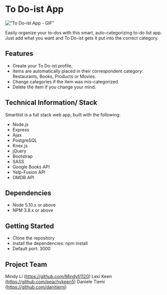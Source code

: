 # To Do-ist App

!["To Do-ist App - GIF"](https://raw.githubusercontent.com/Mindyli1120/midterm_smart_todolist/master/gifs/todo-ist.gif)

Easily organize your to-dos with this smart, auto-categorizing to-do list app. Just add what you want and To Do-ist gets it put into the correct category.

## Features
- Create your To Do-ist profile.
- Items are automatically placed in their correspondent category: Restaurants, Books, Products or Movies.
- Change categories if the item was mis-categorized.
- Delete the item if you change your mind.

## Technical Information/ Stack

  Smartlist is a full stack web app, built with the following:
  - Node.js
  - Express
  - Ajax
  - PostgreSQL
  - Knex.js
  - jQuery
  - Bootstrap
  - SASS
  - Google Books API
  - Yelp-Fusion API
  - OMDB API

## Dependencies

- Node 5.10.x or above
- NPM 3.8.x or above

## Getting Started

- Clone the repository
- Install the dependencies: npm install
- Default port: 3000

## Project Team

Mindy Li (https://github.com/Mindyli1120)
Lexi Keen (https://github.com/peachykeen5)
Daniele Tiemi (https://github.com/danitiemi)
